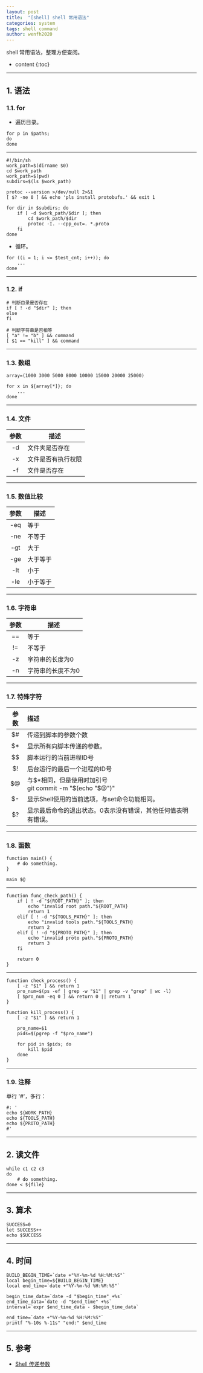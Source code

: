 ```yaml
---
layout: post
title:  "[shell] shell 常用语法"
categories: system
tags: shell command
author: wenfh2020
--- 
```


shell 常用语法，整理方便查阅。



* content
{:toc}

---

## 1. 语法

### 1.1. for

* 遍历目录。

```shell
for p in $paths;
do
done
```

---

```shell
#!/bin/sh
work_path=$(dirname $0)
cd $work_path
work_path=$(pwd)
subdirs=$(ls $work_path)

protoc --version >/dev/null 2>&1
[ $? -ne 0 ] && echo 'pls install protobufs.' && exit 1

for dir in $subdirs; do
    if [ -d $work_path/$dir ]; then
        cd $work_path/$dir
        protoc -I. --cpp_out=. *.proto
    fi
done
```

* 循环。

```shell
for ((i = 1; i <= $test_cnt; i++)); do
    ...
done
```

---

### 1.2. if

```shell
# 判断目录是否存在
if [ ! -d "$dir" ]; then
else
fi

# 判断字符串是否相等
[ "a" != "b" ] && command
[ $1 == "kill" ] && command
```

---

### 1.3. 数组

```shell
array=(1000 3000 5000 8000 10000 15000 20000 25000)

for x in ${array[*]}; do
    ...
done
```

---

### 1.4. 文件

| 参数  | 描述               |
| :---: | ------------------ |
|  -d   | 文件夹是否存在     |
|  -x   | 文件是否有执行权限 |
|  -f   | 文件是否存在       |

---

### 1.5. 数值比较

| 参数  | 描述     |
| :---: | -------- |
|  -eq  | 等于     |
|  -ne  | 不等于   |
|  -gt  | 大于     |
|  -ge  | 大于等于 |
|  -lt  | 小于     |
|  -le  | 小于等于 |

---

### 1.6. 字符串

| 参数  | 描述              |
| :---: | ----------------- |
|  ==   | 等于              |
|  !=   | 不等于            |
|  -z   | 字符串的长度为0   |
|  -n   | 字符串的长度不为0 |

---

### 1.7. 特殊字符

| 参数  | 描述                                                          |
| :---: | :------------------------------------------------------------ |
|  $#   | 传递到脚本的参数个数                                          |
|  $*   | 显示所有向脚本传递的参数。                                    |
|  $$   | 脚本运行的当前进程ID号                                        |
|  $!   | 后台运行的最后一个进程的ID号                                  |
|  $@   | 与$*相同，但是使用时加引号<br/>git commit -m "\$(echo "\$@")" |
|  $-   | 显示Shell使用的当前选项，与set命令功能相同。                  |
|  $?   | 显示最后命令的退出状态。0表示没有错误，其他任何值表明有错误。 |

---

### 1.8. 函数

```shell
function main() {
    # do something.
}

main $@
```

---

```shell
function func_check_path() {
    if [ ! -d "${ROOT_PATH}" ]; then
        echo "invalid root path."${ROOT_PATH}
        return 1
    elif [ ! -d "${TOOLS_PATH}" ]; then
        echo "invalid tools path."${TOOLS_PATH}
        return 2
    elif [ ! -d "${PROTO_PATH}" ]; then
        echo "invalid proto path."${PROTO_PATH}
        return 3
    fi

    return 0
}
```

---

```shell
function check_process() {
    [ -z "$1" ] && return 1
    pro_num=$(ps -ef | grep -w "$1" | grep -v "grep" | wc -l)
    [ $pro_num -eq 0 ] && return 0 || return 1
}

function kill_process() {
    [ -z "$1" ] && return 1

    pro_name=$1
    pids=$(pgrep -f "$pro_name")

    for pid in $pids; do
        kill $pid
    done
}
```

---

### 1.9. 注释

单行 '#'，多行：

```shell
#: '
echo ${WORK_PATH}
echo ${TOOLS_PATH}
echo ${PROTO_PATH}
#'
```

---

## 2. 读文件

```shell
while c1 c2 c3
do
    # do something.
done < ${file}
```

---

## 3. 算术

```shell
SUCCESS=0
let SUCCESS++
echo $SUCCESS
```

---

## 4. 时间

```shell
BUILD_BEGIN_TIME=`date +"%Y-%m-%d %H:%M:%S"`
local begin_time=${BUILD_BEGIN_TIME}
local end_time=`date +"%Y-%m-%d %H:%M:%S"`

begin_time_data=`date -d "$begin_time" +%s`
end_time_data=`date -d "$end_time" +%s`
interval=`expr $end_time_data - $begin_time_data`
```

```shell
end_time=`date +"%Y-%m-%d %H:%M:%S"`
printf "%-10s %-11s" "end:" $end_time
```

---

## 5. 参考

* [Shell 传递参数](https://www.runoob.com/linux/linux-shell-passing-arguments.html
)
